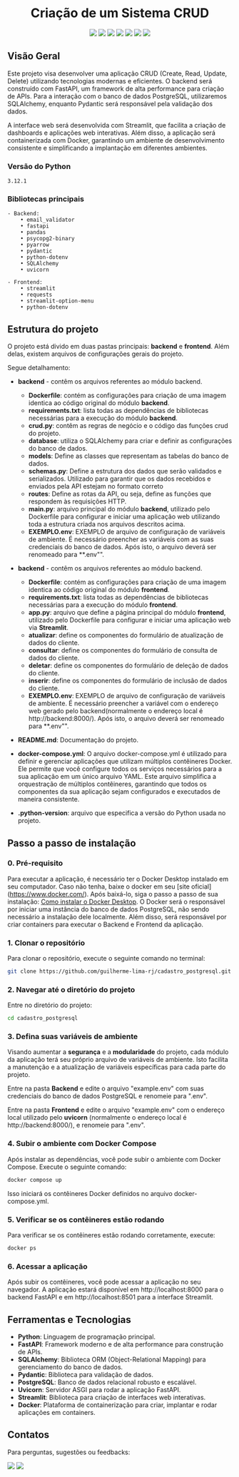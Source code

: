 <div align="center">
  <h1>Criação de um Sistema CRUD</h1>
</div>
<div align="center">
    <a href="https://www.python.org/" target="_blank"><img src="https://img.shields.io/badge/Python-14354C?style=for-the-badge&logo=python&logoColor=white" target="_blank"></a>
    <a href="https://www.postgresql.org/docs/" target="_blank"><img src="https://img.shields.io/badge/postgres-%23316192.svg?style=for-the-badge&logo=postgresql&logoColor=white" target="_blank"></a>
    <a href="https://fastapi.tiangolo.com/" target="_blank"><img src="https://img.shields.io/badge/FastAPI-005571?style=for-the-badge&logo=fastapi" target="_blank"></a>
    <a href="https://streamlit.io/" target="_blank"><img src="https://img.shields.io/badge/Streamlit-FF4B4B?style=for-the-badge&logo=streamlit&logoColor=white" target="_blank"></a>
    <a href="https://www.sqlalchemy.org/" target="_blank"><img src="https://img.shields.io/badge/SQLAlchemy-323232?style=for-the-badge&logo=sqlalchemy&logoColor=white" target="_blank"></a>
    <a href="https://pydantic-docs.helpmanual.io/" target="_blank"><img src="https://img.shields.io/badge/Pydantic-3776AB?style=for-the-badge&logo=pydantic&logoColor=white" target="_blank"></a>
    <a href="https://docs.docker.com/" target="_blank"><img src="https://img.shields.io/badge/docker-%230db7ed.svg?style=for-the-badge&logo=docker&logoColor=white" target="_blank"></a>
</div>

## Visão Geral

Este projeto visa desenvolver uma aplicação CRUD (Create, Read, Update, Delete) utilizando tecnologias modernas e eficientes. O backend será construído com FastAPI, um framework de alta performance para criação de APIs. Para a interação com o banco de dados PostgreSQL, utilizaremos SQLAlchemy, enquanto Pydantic será responsável pela validação dos dados.

A interface web será desenvolvida com Streamlit, que facilita a criação de dashboards e aplicações web interativas. Além disso, a aplicação será containerizada com Docker, garantindo um ambiente de desenvolvimento consistente e simplificando a implantação em diferentes ambientes.

### Versão do Python
    3.12.1

### Bibliotecas principais

    - Backend:
        • email_validator
        • fastapi
        • pandas
        • psycopg2-binary
        • pyarrow
        • pydantic
        • python-dotenv
        • SQLAlchemy
        • uvicorn

    - Frontend: 
        • streamlit
        • requests
        • streamlit-option-menu
        • python-dotenv

## Estrutura do projeto

O projeto está divido em duas pastas principais: **backend** e **frontend**. Além delas, existem arquivos de configurações gerais do projeto.

Segue detalhamento:  

- **backend** - contêm os arquivos referentes ao módulo backend.

  
  - **Dockerfile**: contém as  configurações para criação de uma imagem identica ao código original do módulo **backend**.
  - **requirements.txt**: lista todas as dependências de bibliotecas necessárias para a execução do módulo **backend**.
  - **crud.py**: contêm as regras de negócio e o código das funções crud do projeto.
  - **database**: utiliza o SQLAlchemy para criar e definir as configurações do banco de dados.
  - **models**: Define as classes que representam as tabelas do banco de dados.
  - **schemas.py**:  Define a estrutura dos dados que serão validados e serializados. Utilizado para garantir que os dados recebidos e enviados pela API estejam no formato correto
  - **routes**: Define as rotas da API, ou seja, define as funções que respondem às requisições HTTP.
  - **main.py**: arquivo principal do módulo **backend**, utilizado pelo Dockerfile para configurar e iniciar uma aplicação web utilizando toda a estrutura criada nos arquivos descritos acima.
  - **EXEMPLO.env**: EXEMPLO de arquivo de configuração de variáveis de ambiente. É necessário preencher as variáveis com as suas credenciais do banco de dados. Após isto, o arquivo deverá ser renomeado para **.env"".

- **backend** - contêm os arquivos referentes ao módulo backend.

  - **Dockerfile**: contém as  configurações para criação de uma imagem identica ao código original do módulo **frontend**.
  - **requirements.txt**: lista todas as dependências de bibliotecas necessárias para a execução do módulo **frontend**.
  - **app.py**: arquivo que define a página principal do módulo **frontend**, utilizado pelo Dockerfile para configurar e iniciar uma aplicação web via **Streamlit**.
  - **atualizar**: define os componentes do formulário de atualização de dados do cliente.
  - **consultar**: define os componentes do formulário de consulta de dados do cliente.
  - **deletar**: define os componentes do formulário de deleção de dados do cliente.
  - **inserir**: define os componentes do formulário de inclusão de dados do cliente.
  - **EXEMPLO.env**: EXEMPLO de arquivo de configuração de variáveis de ambiente. É necessário preencher a variável com o endereço web gerado pelo backend(normalmente o endereço local é http://backend:8000/). Após isto, o arquivo deverá ser renomeado para **.env"".

- **README.md**: Documentação do projeto.
- **docker-compose.yml**: O arquivo docker-compose.yml é utilizado para definir e gerenciar aplicações que utilizam múltiplos contêineres Docker. Ele permite que você configure todos os serviços necessários para a sua aplicação em um único arquivo YAML. Este arquivo simplifica a orquestração de múltiplos contêineres, garantindo que todos os componentes da sua aplicação sejam configurados e executados de maneira consistente.
- **.python-version**: arquivo que especifica a versão do Python usada no projeto.

## Passo a passo de instalação

### 0. Pré-requisito

Para executar a aplicação, é necessário ter o Docker Desktop instalado em seu computador.
Caso não tenha, baixe o docker em seu [site oficial] (https://www.docker.com/). Após baixá-lo, siga o passo a passo de sua instalação: [Como instalar o Docker Desktop](https://docs.docker.com/desktop/).
O Docker será o responsável por iniciar uma instância do banco de dados PostgreSQL, não sendo necessário a instalação dele localmente. Além disso, será responsável por criar containers para executar o Backend e Frontend da aplicação.

### 1. Clonar o repositório

Para clonar o repositório, execute o seguinte comando no terminal:

```bash
git clone https://github.com/guilherme-lima-rj/cadastro_postgresql.git
```
### 2. Navegar até o diretório do projeto

Entre no diretório do projeto:

```bash
cd cadastro_postgresql
```
### 3. Defina suas variáveis de ambiente

Visando aumentar a **segurança** e a **modularidade** do projeto, cada módulo da aplicação terá seu próprio arquivo de variáveis de ambiente. Isto facilita a manutenção e a atualização de variáveis específicas para cada parte do projeto.

Entre na pasta **Backend** e edite o arquivo "example.env" com suas credenciais do banco de dados PostgreSQL e renomeie para ".env".

Entre na pasta **Frontend** e edite o arquivo "example.env" com o endereço local utilizado pelo **uvicorn** (normalmente o endereço local é http://backend:8000/), e renomeie para ".env".

### 4. Subir o ambiente com Docker Compose

Após instalar as dependências, você pode subir o ambiente com Docker Compose. Execute o seguinte comando:

```bash
docker compose up
```
Isso iniciará os contêineres Docker definidos no arquivo docker-compose.yml.

### 5. Verificar se os contêineres estão rodando
Para verificar se os contêineres estão rodando corretamente, execute:

```bash
docker ps
```

### 6. Acessar a aplicação
Após subir os contêineres, você pode acessar a aplicação no seu navegador. A aplicação estará disponível em http://localhost:8000 para o backend FastAPI e em http://localhost:8501 para a interface Streamlit.

## Ferramentas e Tecnologias

- **Python**: Linguagem de programação principal.
- **FastAPI**: Framework moderno e de alta performance para construção de APIs.
- **SQLAlchemy**: Biblioteca ORM (Object-Relational Mapping) para gerenciamento do banco de dados.
- **Pydantic**: Biblioteca para validação de dados.
- **PostgreSQL**: Banco de dados relacional robusto e escalável.
- **Uvicorn**: Servidor ASGI para rodar a aplicação FastAPI.
- **Streamlit**: Biblioteca para criação de interfaces web interativas.
- **Docker**: Plataforma de containerização para criar, implantar e rodar aplicações em containers.

## Contatos

Para perguntas, sugestões ou feedbacks:

<div>
    <a href="www.linkedin.com/in/guilherme-limas-rj" target="_blank"><img src="https://img.shields.io/badge/-LinkedIn-%230077B5?style=for-the-badge&logo=linkedin&logoColor=white" target="_blank"></a> 
    <a href="mailto:guilherme.lima@ymail.com"><img src="https://img.shields.io/badge/-Yahoo%20Mail!-%237E1FFF?style=for-the-badge&logo=yahoo&logoColor=white" target="_blank"></a>
</div> 